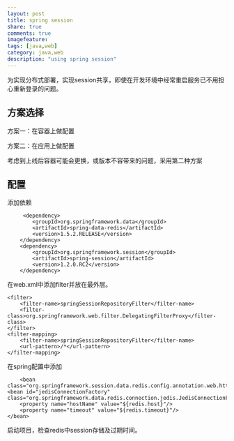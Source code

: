 ```yaml
---
layout: post
title: spring session
share: true
comments: true
imagefeature:
tags: [java,web]
category: java,web
description: "using spring session"
---
```


为实现分布式部署，实现session共享，即使在开发环境中经常重启服务已不用担心重新登录的问题。

<!--more-->

## 方案选择

方案一：在容器上做配置


方案二：在应用上做配置

考虑到上线后容器可能会更换，或版本不容带来的问题，采用第二种方案

## 配置

添加依赖

	     <dependency>
            <groupId>org.springframework.data</groupId>
            <artifactId>spring-data-redis</artifactId>
            <version>1.5.2.RELEASE</version>
        </dependency>
        <dependency>
            <groupId>org.springframework.session</groupId>
            <artifactId>spring-session</artifactId>
            <version>1.2.0.RC2</version>
        </dependency>
        
在web.xml中添加filter并放在最外层。

	<filter>
        <filter-name>springSessionRepositoryFilter</filter-name>
        <filter-class>org.springframework.web.filter.DelegatingFilterProxy</filter-class>
    </filter>
    <filter-mapping>
        <filter-name>springSessionRepositoryFilter</filter-name>
        <url-pattern>/*</url-pattern>
    </filter-mapping>
    
    
在spring配置中添加

	    <bean class="org.springframework.session.data.redis.config.annotation.web.http.RedisHttpSessionConfiguration"/>
    <bean id="jedisConnectionFactory" class="org.springframework.data.redis.connection.jedis.JedisConnectionFactory">
        <property name="hostName" value="${redis.host}"/>
        <property name="timeout" value="${redis.timeout}"/>
    </bean>
    
启动项目，检查redis中session存储及过期时间。

    
    
    
    
    
    

